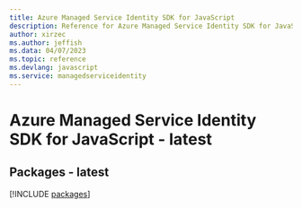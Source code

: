 ```yaml
---
title: Azure Managed Service Identity SDK for JavaScript
description: Reference for Azure Managed Service Identity SDK for JavaScript
author: xirzec
ms.author: jeffish
ms.data: 04/07/2023
ms.topic: reference
ms.devlang: javascript
ms.service: managedserviceidentity
---
```

# Azure Managed Service Identity SDK for JavaScript - latest
## Packages - latest
[!INCLUDE [packages](managed-service-identity-index.md)]